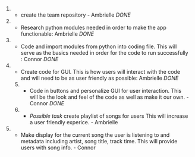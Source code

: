1. * create the team repository - Ambrielle *DONE*
2. * Research python modules needed in order to make the app functionable: Ambrielle *DONE*
3. * Code and import modules from python into coding file. This will serve as the basics needed in order for the code to run successfully        : Connor *DONE*
4. * Create code for GUI. This is how users will interact with the code and will need to be as user friendly as possible: Ambrielle *DONE*
   5. - Code in buttons and personalize GUI for user interaction. This will be the look and feel of the code as well as make it our own. -          Connor *DONE*
   6. - *Possible task* create playlist of songs for users This will increase a user friendly experice. - Ambrielle
7. * Make display for the current song the user is listening to and metadata including artist, song title, track time. This will provide        users with song info. - Connor
